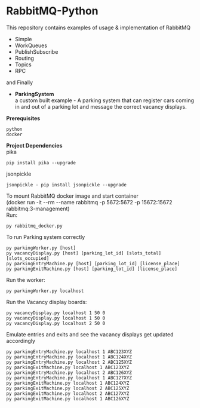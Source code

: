 # RabbitMQ-Python

This repository contains examples of usage & implementation of RabbitMQ

- Simple
- WorkQueues
- PublishSubscribe
- Routing
- Topics
- RPC

and Finally

- **ParkingSystem**<br />
    a custom built example - A parking system that can register cars coming in and out of a parking lot and message the correct vacancy displays.


**Prerequisites**
```
python
docker
```

**Project Dependencies**<br />
pika
```
pip install pika --upgrade
```
jsonpickle
```
jsonpickle - pip install jsonpickle --upgrade
```

To mount RabbitMQ docker image and start container<br />
(docker run -it --rm --name rabbitmq -p 5672:5672 -p 15672:15672 rabbitmq:3-management)<br />
Run:
```
py rabbitmq_docker.py
```

To run Parking system correctly
```
py parkingWorker.py [host]
py vacancyDisplay.py [host] [parking_lot_id] [slots_total] [slots_occupied]
py parkingEntryMachine.py [host] [parking_lot_id] [license_place]
py parkingExitMachine.py [host] [parking_lot_id] [license_place]
```

Run the worker:
```
py parkingWorker.py localhost
```

Run the Vacancy display boards:
```
py vacancyDisplay.py localhost 1 50 0
py vacancyDisplay.py localhost 1 50 0
py vacancyDisplay.py localhost 2 50 0
```

Emulate entries and exits and see the vacancy displays get updated accordingly
```
py parkingEntryMachine.py localhost 1 ABC123XYZ
py parkingEntryMachine.py localhost 1 ABC124XYZ
py parkingEntryMachine.py localhost 2 ABC125XYZ
py parkingExitMachine.py localhost 1 ABC123XYZ
py parkingEntryMachine.py localhost 2 ABC126XYZ
py parkingEntryMachine.py localhost 1 ABC127XYZ
py parkingExitMachine.py localhost 1 ABC124XYZ
py parkingExitMachine.py localhost 2 ABC125XYZ
py parkingExitMachine.py localhost 2 ABC127XYZ
py parkingExitMachine.py localhost 1 ABC126XYZ
```